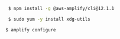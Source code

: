 ```sh
 $ npm install -g @aws-amplify/cli@12.1.1
```

```sh
 $ sudo yum -y install xdg-utils
```

```sh
$ amplify configure
```
